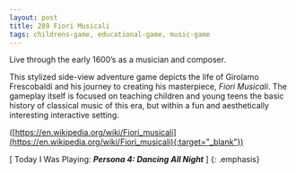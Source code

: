 ```yaml
---
layout: post
title: 289 Fiori Musicali
tags: childrens-game, educational-game, music-game
---
```

Live through the early 1600’s as a musician and composer.

This stylized side-view adventure game depicts the life of Girolamo Frescobaldi and his journey to creating his masterpiece, *Fiori Musicali*.  The gameplay itself is focused on teaching children and young teens the basic history of classical music of this era, but within a fun and aesthetically interesting interactive setting.

([https://en.wikipedia.org/wiki/Fiori_musicali](https://en.wikipedia.org/wiki/Fiori_musicali){:target="_blank"})

[ Today I Was Playing: ***Persona 4: Dancing All Night*** ]
{: .emphasis}

